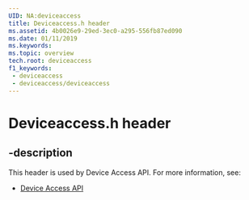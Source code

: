```yaml
---
UID: NA:deviceaccess
title: Deviceaccess.h header
ms.assetid: 4b0026e9-29ed-3ec0-a295-556fb87ed090
ms.date: 01/11/2019
ms.keywords: 
ms.topic: overview
tech.root: deviceaccess
f1_keywords:
 - deviceaccess
 - deviceaccess/deviceaccess
---
```


# Deviceaccess.h header


## -description

This header is used by Device Access API. For more information, see:

- [Device Access API](../_deviceaccess/index.md)

